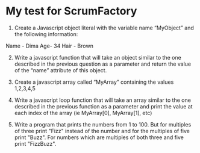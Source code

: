# My test for ScrumFactory

1) Create a Javascript object literal with the variable name “MyObject” and the following information:

Name - Dima
Age- 34
Hair - Brown

2) Write a javascript function that will take an object similar to the one described in the previous question as a parameter and return the value of the “name” attribute of this object.

3) Create a javascript array called “MyArray” containing the values 1,2,3,4,5

4) Write a javascript loop function that will take an array similar to the one described in the previous function as a parameter and print the value at each index of the array (ie MyArray[0], MyArray[1], etc)

5) Write a program that prints the numbers from 1 to 100. But for multiples of three print "Fizz" instead of the number and for the multiples of five print "Buzz". For numbers which are multiples of both three and five print "FizzBuzz".
